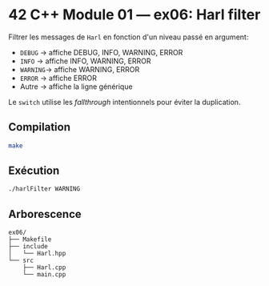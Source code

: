 # 42 C++ Module 01 — ex06: Harl filter

Filtrer les messages de `Harl` en fonction d'un niveau passé en argument:
- `DEBUG`  → affiche DEBUG, INFO, WARNING, ERROR
- `INFO`   → affiche INFO, WARNING, ERROR
- `WARNING`→ affiche WARNING, ERROR
- `ERROR`  → affiche ERROR
- Autre    → affiche la ligne générique

Le `switch` utilise les *fallthrough* intentionnels pour éviter la duplication.

## Compilation
```bash
make
```

## Exécution
```bash
./harlFilter WARNING
```

## Arborescence
```
ex06/
├── Makefile
├── include
│   └── Harl.hpp
└── src
    ├── Harl.cpp
    └── main.cpp
```
